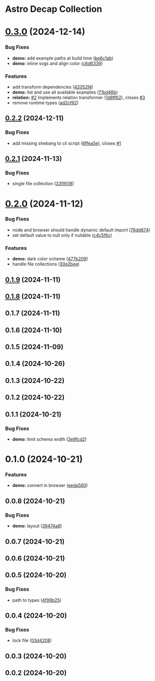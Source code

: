 # Astro Decap Collection

# [0.3.0](https://github.com/davidenke/astro-decap-collection/compare/0.2.2...0.3.0) (2024-12-14)


### Bug Fixes

* **demo:** add example paths at build time ([be6c1ab](https://github.com/davidenke/astro-decap-collection/commit/be6c1abb682dce448f4f87b023f82f6d210de108))
* **demo:** inline svgs and align color ([c6d6339](https://github.com/davidenke/astro-decap-collection/commit/c6d63392fb70968772228bb79e5ed7bb1b03b07f))


### Features

* add transform dependencies ([42052f4](https://github.com/davidenke/astro-decap-collection/commit/42052f4cf5798fbe288bdac206f820baf28ea5a3))
* **demo:** list and use all available examples ([71bd46b](https://github.com/davidenke/astro-decap-collection/commit/71bd46bd11497617eff5835e7bc2d95012e369c1))
* **relation:** [#2](https://github.com/davidenke/astro-decap-collection/issues/2) Implements relation transformer ([1d8ff62](https://github.com/davidenke/astro-decap-collection/commit/1d8ff62fb551af670b61451b47006a0e485ffc37)), closes [#3](https://github.com/davidenke/astro-decap-collection/issues/3)
* remove runtime types ([ad2cf92](https://github.com/davidenke/astro-decap-collection/commit/ad2cf926ff080ec7523f140673aabb839f086f6e))

## [0.2.2](https://github.com/davidenke/astro-decap-collection/compare/0.2.1...0.2.2) (2024-12-11)


### Bug Fixes

* add missing shebang to cli script ([6ffea5e](https://github.com/davidenke/astro-decap-collection/commit/6ffea5ebd2fb4120d9ecfd445e28829c2f09d8da)), closes [#1](https://github.com/davidenke/astro-decap-collection/issues/1)

## [0.2.1](https://github.com/davidenke/astro-decap-collection/compare/0.2.0...0.2.1) (2024-11-13)


### Bug Fixes

* single file collection ([33f9518](https://github.com/davidenke/astro-decap-collection/commit/33f9518b8f9e7d84922a32eaf3e63aa97ace5c40))

# [0.2.0](https://github.com/davidenke/astro-decap-collection/compare/0.1.8...0.2.0) (2024-11-12)


### Bug Fixes

* node and browser should handle dynamic default import ([76dd674](https://github.com/davidenke/astro-decap-collection/commit/76dd67429060c400ea85dc41a80b50dc6136074a))
* set default value to null only if nullable ([c4c5f6c](https://github.com/davidenke/astro-decap-collection/commit/c4c5f6c3d38ee08ed71c7c53d5df3454fcdf45a6))


### Features

* **demo:** dark color scheme ([477b209](https://github.com/davidenke/astro-decap-collection/commit/477b2096da671a7dba70bf85e1fc7490cac078d3))
* handle file collections ([30e2bee](https://github.com/davidenke/astro-decap-collection/commit/30e2bee5e674d2e5d9bee5ee36a9af908ab50d7c))

## [0.1.9](https://github.com/davidenke/astro-decap-collection/compare/0.1.8...0.1.9) (2024-11-11)

## [0.1.8](https://github.com/davidenke/astro-decap-collection/compare/0.1.7...0.1.8) (2024-11-11)

## 0.1.7 (2024-11-11)

## 0.1.6 (2024-11-10)

## 0.1.5 (2024-11-09)

## 0.1.4 (2024-10-26)

## 0.1.3 (2024-10-22)

## 0.1.2 (2024-10-22)

## 0.1.1 (2024-10-21)


### Bug Fixes

* **demo:** limit schema width ([3e9fcd2](https://github.com/davidenke/astro-decap-collection/commit/3e9fcd2bc61f6e0ece68352aaedf0bf9347b866f))

# 0.1.0 (2024-10-21)


### Features

* **demo:** convert in browser ([eeda560](https://github.com/davidenke/astro-decap-collection/commit/eeda560eb126006fe9843b01c17a719682ae0dc8))

## 0.0.8 (2024-10-21)


### Bug Fixes

* **demo:** layout ([39474a8](https://github.com/davidenke/astro-decap-collection/commit/39474a8e7c84cb39fc450fdc4f16710b05267ddf))

## 0.0.7 (2024-10-21)

## 0.0.6 (2024-10-21)

## 0.0.5 (2024-10-20)


### Bug Fixes

* path to types ([4f99b25](https://github.com/davidenke/astro-decap-collection/commit/4f99b25a91e1315aee0d13c7bc05dec5d33b070c))

## 0.0.4 (2024-10-20)


### Bug Fixes

* lock file ([03d4208](https://github.com/davidenke/astro-decap-collection/commit/03d4208f9cf0535d982a1a04fa934cfe73a7637d))

## 0.0.3 (2024-10-20)

## 0.0.2 (2024-10-20)
